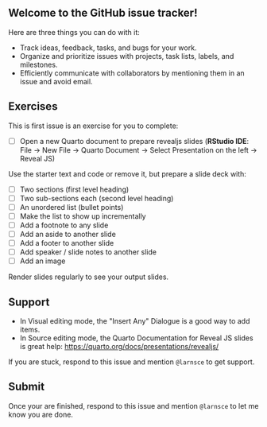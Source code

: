 ## Welcome to the GitHub issue tracker! 

Here are three things you can do with it:

- Track ideas, feedback, tasks, and bugs for your work.
- Organize and prioritize issues with projects, task lists, labels, and milestones.
- Efficiently communicate with collaborators by mentioning them in an issue and avoid email.

## Exercises

This is first issue is an exercise for you to complete:

- [ ] Open a new Quarto document to prepare revealjs slides (**RStudio IDE**: File -> New File -> Quarto Document -> Select Presentation on the left -> Reveal JS)

Use the starter text and code or remove it, but prepare a slide deck with:

- [ ] Two sections (first level heading)
- [ ] Two sub-sections each (second level heading)
- [ ] An unordered list (bullet points)
- [ ] Make the list to show up incrementally
- [ ] Add a footnote to any slide
- [ ] Add an aside to another slide
- [ ] Add a footer to another slide
- [ ] Add speaker / slide notes to another slide
- [ ] Add an image

Render slides regularly to see your output slides.

## Support

- In Visual editing mode, the "Insert Any" Dialogue is a good way to add items.
- In Source editing mode, the Quarto Documentation for Reveal JS slides is great help: https://quarto.org/docs/presentations/revealjs/

If you are stuck, respond to this issue and mention `@larnsce` to get support.

## Submit

Once your are finished, respond to this issue and mention `@larnsce` to let me know you are done. 
